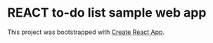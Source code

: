 # REACT to-do list sample web app

This project was bootstrapped with [Create React App](https://github.com/facebook/create-react-app).

